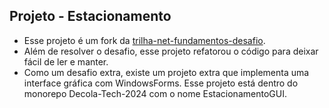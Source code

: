 ## Projeto - Estacionamento

- Esse projeto é um fork da [trilha-net-fundamentos-desafio](https://github.com/digitalinnovationone/trilha-net-fundamentos-desafio). 
- Além de resolver o desafio, esse projeto refatorou o código para deixar fácil de ler e manter. 
- Como um desafio extra, existe um projeto extra que implementa uma interface gráfica com WindowsForms. Esse projeto está dentro do monorepo Decola-Tech-2024 com o nome EstacionamentoGUI.
